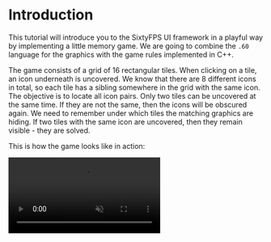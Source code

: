 # Introduction

This tutorial will introduce you to the SixtyFPS UI framework in a playful way by implementing a little memory game. We are going to combine the `.60` language for the graphics with the game rules implemented in C++.

The game consists of a grid of 16 rectangular tiles. When clicking on a tile, an icon underneath is uncovered.
We know that there are 8 different icons in total, so each tile has a sibling somewhere in the grid with the
same icon. The objective is to locate all icon pairs. Only two tiles can be uncovered at the same time. If they
are not the same, then the icons will be obscured again. We need to remember under which tiles the matching
graphics are hiding. If two tiles with the same icon are uncovered, then they remain visible - they are solved.

This is how the game looks like in action:

<video autoplay loop muted playsinline src="https://sixtyfps.io/blog/memory-game-tutorial/memory_clip.mp4"
        class="img-fluid img-thumbnail rounded"></video>